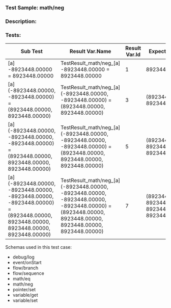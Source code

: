 ### **Test Sample:** math/neg
### **Description:** 

### Tests:
| Sub Test | Result Var.Name | Result Var.Id | Expected Value
| ----------- | ----------- | ----------- |----------- |
| [a] -8923448.00000 = 8923448.00000 | TestResult_math/neg_[a] -8923448.00000 = 8923448.00000 | 1 | 8923448.00000
| [a] (-8923448.00000, -8923448.00000) = (8923448.00000, 8923448.00000) | TestResult_math/neg_[a] (-8923448.00000, -8923448.00000) = (8923448.00000, 8923448.00000) | 3 | (8923448.00000, 8923448.00000)
| [a] (-8923448.00000, -8923448.00000, -8923448.00000) = (8923448.00000, 8923448.00000, 8923448.00000) | TestResult_math/neg_[a] (-8923448.00000, -8923448.00000, -8923448.00000) = (8923448.00000, 8923448.00000, 8923448.00000) | 5 | (8923448.00000, 8923448.00000, 8923448.00000)
| [a] (-8923448.00000, -8923448.00000, -8923448.00000, -8923448.00000) = (8923448.00000, 8923448.00000, 8923448.00000, 8923448.00000) | TestResult_math/neg_[a] (-8923448.00000, -8923448.00000, -8923448.00000, -8923448.00000) = (8923448.00000, 8923448.00000, 8923448.00000, 8923448.00000) | 7 | (8923448.00000, 8923448.00000, 8923448.00000, 8923448.00000)

Schemas used in this test case:
- debug/log
- event/onStart
- flow/branch
- flow/sequence
- math/eq
- math/neg
- pointer/set
- variable/get
- variable/set
